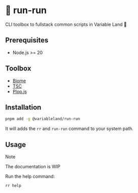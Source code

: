 # 🦊 run-run

CLI toolbox to fullstack common scripts in Variable Land 👊

## Prerequisites

- Node.js >= 20

## Toolbox

- [Biome](https://biomejs.dev)
- [TSC](https://www.typescriptlang.org)
- [Plop.js](https://plopjs.com)

## Installation

```sh
pnpm add -g @variableland/run-run
```

It will adds the `rr` and `run-run` command to your system path.

## Usage

> [!NOTE]
> The documentation is WIP

Run the help command:

```sh
rr help
```
